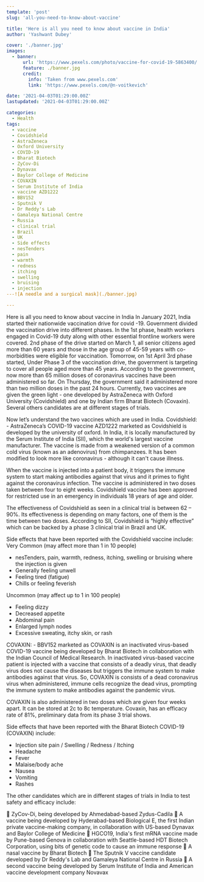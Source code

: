 ```yaml
---
template: 'post'
slug: 'all-you-need-to-know-about-vaccine'

title: 'Here is all you need to know about vaccine in India'
author: 'Yashwant Dubey'

cover: './banner.jpg'
images:
  - banner:
      url: 'https://www.pexels.com/photo/vaccine-for-covid-19-5863400/'
      feature: ./banner.jpg
      credit:
        info: 'Taken from www.pexels.com'
        link: 'https://www.pexels.com/@n-voitkevich'

date: '2021-04-03T01:29:00.00Z'
lastupdated: '2021-04-03T01:29:00.00Z'

categories:
  - Health
tags:
  - vaccine
  - Covidshield
  - AstraZeneca
  - Oxford University
  - COVID-19
  - Bharat Biotech
  - ZyCov-Di
  - Dynavax
  - Baylor College of Medicine
  - COVAXIN
  - Serum Institute of India
  - vaccine AZD1222
  - BBV152
  - Sputnik V
  - Dr Reddy's Lab
  - Gamaleya National Centre
  - Russia
  - clinical trial
  - Brazil
  - UK
  - Side effects
  - nesTenders
  - pain
  - warmth
  - redness
  - itching
  - swelling
  - bruising
  - injection
---![A needle and a surgical mask](./banner.jpg)

---
```


Here is all you need to know about vaccine in India
In January 2021, India started their nationwide vaccination drive for covid -19. Government divided the vaccination drive into different phases. In the 1st phase, health workers engaged in Covid-19 duty along with other essential frontline workers were covered. 2nd phase of the drive started on March 1, all senior citizens aged more than 60 years and those in the age group of 45-59 years with co-morbidities were eligible for vaccination. Tomorrow, on 1st April 3rd phase started, Under Phase 3 of the vaccination drive, the government is targeting to cover all people aged more than 45 years. According to the government, now more than 65 million doses of coronavirus vaccines have been administered so far. On Thursday, the government said it administered more than two million doses in the past 24 hours. Currently, two vaccines are given the green light - one developed by AstraZeneca with Oxford University (Covidshield) and one by Indian firm Bharat Biotech (Covaxin). Several others candidates are at different stages of trials.

Now let’s understand the two vaccines which are used in India.
Covidshield: - AstraZeneca’s COVID-19 vaccine AZD1222 marketed as Covidshield is developed by the university of oxford. In India, it is locally manufactured by the Serum Institute of India (SII), which the world's largest vaccine manufacturer. The vaccine is made from a weakened version of a common cold virus (known as an adenovirus) from chimpanzees. It has been modified to look more like coronavirus - although it can't cause illness.

When the vaccine is injected into a patient body, it triggers the immune system to start making antibodies against that virus and it primes to fight against the coronavirus infection. The vaccine is administered in two doses taken between four to eight weeks. Covidshield vaccine has been approved for restricted use in an emergency in individuals 18 years of age and older.

The effectiveness of Covidshield as seen in a clinical trial is between 62 – 90%. Its effectiveness is depending on many factors, one of them is the time between two doses. According to SII, Covidshield is “highly effective” which can be backed by a phase 3 clinical trial in Brazil and UK.

Side effects that have been reported with the Covidshield vaccine include:
Very Common (may affect more than 1 in 10 people)

- nesTenders, pain, warmth, redness, itching, swelling or bruising where the injection is given
- Generally feeling unwell
- Feeling tired (fatigue)
- Chills or feeling feverish

Uncommon (may affect up to 1 in 100 people)

- Feeling dizzy
- Decreased appetite
- Abdominal pain
- Enlarged lymph nodes
- Excessive sweating, itchy skin, or rash

COVAXIN: - BBV152 marketed as COVAXIN is an inactivated virus-based COVID-19 vaccine being developed by Bharat Biotech in collaboration with the Indian Council of Medical Research. In inactivated virus-based vaccine patient is injected with a vaccine that consists of a deadly virus, that deadly virus does not cause the diseases but triggers the immune system to make antibodies against that virus. So, COVAXIN is consists of a dead coronavirus virus when administered, immune cells recognize the dead virus, prompting the immune system to make antibodies against the pandemic virus.

COVAXIN is also administered in two doses which are given four weeks apart. It can be stored at 2c to 8c temperature. Covaxin, has an efficacy rate of 81%, preliminary data from its phase 3 trial shows.

Side effects that have been reported with the Bharat Biotech COVID-19 (COVAXIN) include:

- Injection site pain / Swelling / Redness / Itching
- Headache
- Fever
- Malaise/body ache
- Nausea
- Vomiting
- Rashes

The other candidates which are in different stages of trials in India to test safety and efficacy include:

 ZyCov-Di, being developed by Ahmedabad-based Zydus-Cadila
 A vaccine being developed by Hyderabad-based Biological E, the first Indian private vaccine-making company, in collaboration with US-based Dynavax and Baylor College of Medicine
 HGCO19, India's first mRNA vaccine made by Pune-based Genova in collaboration with Seattle-based HDT Biotech Corporation, using bits of genetic code to cause an immune response
 A nasal vaccine by Bharat Biotech
 The Sputnik V vaccine candidate developed by Dr Reddy's Lab and Gamaleya National Centre in Russia
 A second vaccine being developed by Serum Institute of India and American vaccine development company Novavax

